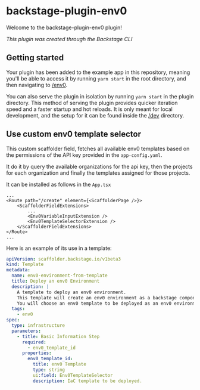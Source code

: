 # backstage-plugin-env0

Welcome to the backstage-plugin-env0 plugin!

_This plugin was created through the Backstage CLI_

## Getting started

Your plugin has been added to the example app in this repository, meaning you'll be able to access it by running `yarn start` in the root directory, and then navigating to [/env0](http://localhost:3000/env0).

You can also serve the plugin in isolation by running `yarn start` in the plugin directory.
This method of serving the plugin provides quicker iteration speed and a faster startup and hot reloads.
It is only meant for local development, and the setup for it can be found inside the [/dev](./dev) directory.

## Use custom env0 template selector

This custom scaffolder field, fetches all available env0 templates based on the permissions of the API key provided in the `app-config.yaml`.

It do it by query the available organizations for the api key, then the projects for each organization and finally the templates assigned for those projects.

It can be installed as follows in the `App.tsx`

```tsx
...
<Route path="/create" element={<ScaffolderPage />}>
    <ScaffolderFieldExtensions>
        ...
        <Env0VariableInputExtension />
        <Env0TemplateSelectorExtension />
    </ScaffolderFieldExtensions>
</Route>
...
```

Here is an example of its use in a template:
```yaml
apiVersion: scaffolder.backstage.io/v1beta3
kind: Template
metadata:
  name: env0-environment-from-template
  title: Deploy an env0 Environment
  description: |
    A template to deploy an env0 environment.
    This template will create an env0 environment as a backstage component.
    You will choose an env0 template to be deployed as an env0 environment from an exposed list of env0 templates by your admin.
  tags:
    - env0
spec:
  type: infrastructure
  parameters:
    - title: Basic Information Step
      required:
        - env0_template_id
      properties:
        env0_template_id:
          title: env0 Template
          type: string
          ui:field: Env0TemplateSelector
          description: IaC template to be deployed.
```
